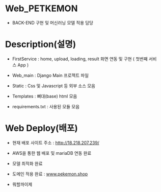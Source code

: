 # Web_PETKEMON 

- BACK-END 구현 및 머신러닝 모델 적용 담당



# Description(설명)

- FirstService : home, upload, loading, result 화면 연동 및 구현 ( 첫번째 서비스 App )

- Web_main : Django Main 프로젝트 파일

- Static : Css 및 Javascript 등 외부 소스 모음

- Templates : 뼈대(base) html 모음 

- requirements.txt : 사용된 모듈 모음


# Web Deploy(배포)

- 현재 배포 사이트 주소 : http://18.218.207.239/

- AWS을 통한 웹 배포 및 mariaDB 연동 완료 

- 모델 최적화 완료

- 도메인 적용 완료 : www.pekemon.shop

- 뭐할까이제
